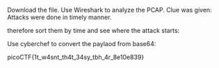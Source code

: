Download the file.
Use Wireshark to analyze the PCAP.
Clue was given:
Attacks were done in timely manner.

therefore sort them by time and see where the attack starts:

Use cyberchef to convert the paylaod from base64:

picoCTF{1t_w4snt_th4t_34sy_tbh_4r_8e10e839}
